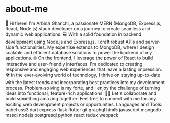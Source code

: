 # about-me

🚀 Hi there! I'm Arbina Ghanchi, a passionate MERN (MongoDB, Express.js, React, Node.js) stack developer on a journey to create seamless and dynamic web applications.
💻 With a solid foundation in backend development using Node.js and Express.js, I craft robust APIs and server-side functionalities. My expertise extends to MongoDB, where I design scalable and efficient database solutions to power the backend of my applications.
🌐 On the frontend, I leverage the power of React to build interactive and user-friendly interfaces. I'm dedicated to creating responsive and engaging web experiences that leave a lasting impression.
🛠️ In the ever-evolving world of technology, I thrive on staying up-to-date with the latest trends and incorporating best practices into my development process. Problem-solving is my forte, and I enjoy the challenge of turning ideas into functional, feature-rich applications.
👨‍💻 Let's collaborate and build something amazing together! Feel free to connect with me for any exciting web development projects or opportunities.
Languages and Tools:
babel css3 dart express flask flutter git graphql html5 javascript mongodb mssql nodejs postgresql python react redux webpack
